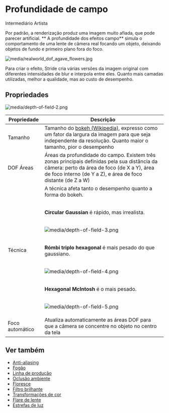 # Profundidade de campo

<span class="badge text-bg-primary">Intermediário</span>
<span class="badge text-bg-success">Artista </span>

Por padrão, a renderização produz uma imagem muito afiada, que pode parecer artificial. ** A profundidade dos efeitos campo** simula o comportamento de uma lente de câmera real focando um objeto, deixando objetos de fundo e primeiro plano fora do foco.

![media/realworld_dof_agave_flowers.jpg](media/realworld_dof_agave_flowers.jpg)

Para criar o efeito, Stride cria várias versões da imagem original com diferentes intensidades de blur e interpola entre eles. Quanto mais camadas utilizadas, melhor a qualidade, mas ao custo de desempenho.

## Propriedades

![media/depth-of-field-2.png](media/depth-of-field-2.png)

| Propriedade | Descrição |
| ---------- | -------- 
| Tamanho | Tamanho do [bokeh (Wikipedia)](https://en.wikipedia.org/wiki/Bokeh), expresso como um fator da largura da imagem para que seja independente da resolução. Quanto maior o tamanho, pior o desempenho |
| DOF Áreas | Áreas da profundidade do campo. Existem três zonas principais definidas pela sua distância da câmera: perto da área de foco (de X a Y), área de foco interno (de Y a Z), e área de foco distante (de Z a W) |
| Técnica | A técnica afeta tanto o desempenho quanto a forma do bokeh.  <p><br>**Circular Gaussian** é rápido, mas irrealista. <p><br>![media/depth-of-field-3.png](media/depth-of-field-3.png) <p><br>**Rómbi triplo hexagonal** é mais pesado do que gaussiano. <p><br>![media/depth-of-field-4.png](media/depth-of-field-4.png) <p><br>**Hexagonal McIntosh** é o mais pesado. <p><br>![media/depth-of-field-5.png](media/depth-of-field-5.png) |
| Foco automático | Atualiza automaticamente as áreas DOF para que a câmera se concentre no objeto no centro da tela |

## Ver também

* [Anti-aliasing](anti-aliasing.md)
* [Fogão](fog.md)
* [Linha de produção](outline.md)
* [Oclusão ambiente](ambient-occlusion.md)
* [Floresce](bloom.md)
* [Filtro brilhante](bright-filter.md)
* [Transformações de cor](color-transforms/index.md)
* [Flare de lente](lens-flare.md)
* [Estrefas de luz](light-streaks.md)